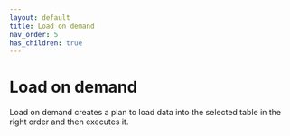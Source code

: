 ```yaml
---
layout: default
title: Load on demand
nav_order: 5
has_children: true
---
```


# Load on demand

Load on demand creates a plan to load data into the selected table in the right order and then executes it. 